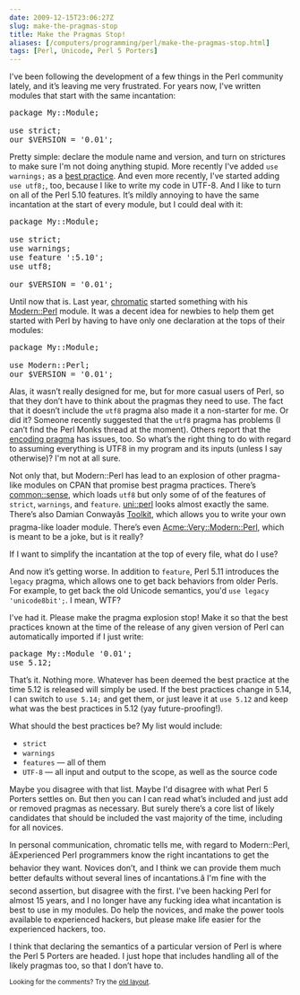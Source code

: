 ```yaml
--- 
date: 2009-12-15T23:06:27Z
slug: make-the-pragmas-stop
title: Make the Pragmas Stop!
aliases: [/computers/programming/perl/make-the-pragmas-stop.html]
tags: [Perl, Unicode, Perl 5 Porters]
---
```


<p>I've been following the development of a few things in the Perl community lately, and it’s leaving me very frustrated. For years now, I've written modules that start with the same incantation:</p>

<pre>package My::Module;

use strict;
our $VERSION = &#x0027;0.01&#x0027;;
</pre>

<p>Pretty simple: declare the module name and version, and turn on strictures to make sure I'm not doing anything stupid. More recently I've added <code>use warnings;</code> as a <a href="http://oreilly.com/catalog/9780596001735" title="âPerl Best Practicesâ by Master Damian Conway, Esq.">best practice</a>. And even more recently, I've started adding <code>use utf8;</code>, too, because I like to write my code in UTF-8. And I like to turn on all of the Perl 5.10 features. It’s mildly annoying to have the same incantation at the start of every module, but I could deal with it:</p>

<pre>package My::Module;

use strict;
use warnings;
use feature &#x0027;:5.10&#x0027;;
use utf8;

our $VERSION = &#x0027;0.01&#x0027;;
</pre>

<p>Until now that is. Last year, <a href="http://www.modernperlbooks.com/" title="Modern Perl Books">chromatic</a> started something with his <a href="http://search.cpan.org/perldoc?Modern::Perl" title="Modern::Perl on CPAN">Modern::Perl</a> module. It was a decent idea for newbies to help them get started with Perl by having to have only one declaration at the tops of their modules:</p>

<pre>package My::Module;

use Modern::Perl;
our $VERSION = &#x0027;0.01&#x0027;;
</pre>

<p>Alas, it wasn’t really designed for me, but for more casual users of Perl, so that they don’t have to think about the pragmas they need to use. The fact that it doesn’t include the <code>utf8</code> pragma also made it a non-starter for me. Or did it? Someone recently suggested that the <code>utf8</code> pragma has problems (I can’t find the Perl Monks thread at the moment). Others report that the <a href="http://search.cpan.org/perldoc?encoding" title="encoding pragma on CPAN">encoding pragma</a> has issues, too. So what’s the right thing to do with regard to assuming everything is UTF8 in my program and its inputs (unless I say otherwise)? I'm not at all sure.</p>

<p>Not only that, but Modern::Perl has lead to an explosion of other pragma-like modules on CPAN that promise best pragma practices. There’s <a href="http://search.cpan.org/perldoc?common::sense" title="common::sense on CPAN">common::sense</a>, which loads <code>utf8</code> but only some of of the features of <code>strict</code>, <code>warnings</code>, and <code>feature</code>. <a href="http://search.cpan.org/perldoc?uni::perl" title="uni::perl on CPAN">uni::perl</a> looks almost exactly the same. There’s also Damian Conwayâs <a href="http://search.cpan.org/perldoc?Toolkit" title="Toolkit on CPAN">Toolkit</a>, which allows you to write your own pragma-like loader module. There’s even <a href="http://search.cpan.org/perldoc?Acme::Very::Modern::Perl" title="Acme::Very::Modern::Perl on CPAN">Acme::Very::Modern::Perl</a>, which is meant to be a joke, but is it really?</p>

<p>If I want to simplify the incantation at the top of every file, what do I use?</p>

<p>And now it’s getting worse. In addition to <code>feature</code>, Perl 5.11 introduces the <code>legacy</code> pragma, which allows one to get back behaviors from older Perls. For example, to get back the old Unicode semantics, you'd <code>use legacy 'unicode8bit';</code>. I mean, WTF?</p>

<p>I've had it. Please make the pragma explosion stop! Make it so that the best practices known at the time of the release of any given version of Perl can automatically imported if I just write:</p>

<pre>package My::Module &#x0027;0.01&#x0027;;
use 5.12;
</pre>

<p>That’s it. Nothing more.  Whatever has been deemed the best practice at the time 5.12 is released will simply be used. If the best practices change in 5.14, I can switch to <code>use 5.14;</code> and get them, or just leave it at <code>use 5.12</code> and keep what was the best practices in 5.12 (yay future-proofing!).</p>

<p>What should the best practices be? My list would include:</p>

<ul>
<li><code>strict</code></li>
<li><code>warnings</code></li>
<li><code>features</code> — all of them</li>
<li><code>UTF-8</code> — all input and output to the scope, as well as the source code</li>
</ul>


<p>Maybe you disagree with that list. Maybe I'd disagree with what Perl 5 Porters settles on. But then you can I can read what’s included and just add or removed pragmas as necessary. But surely there’s a core list of likely candidates that should be included the vast majority of the time, including for all novices.</p>

<p>In personal communication, chromatic tells me, with regard to Modern::Perl, âExperienced Perl programmers know the right incantations to get the behavior they want. Novices don’t, and I think we can provide them much better defaults without several lines of incantations.â I'm fine with the second assertion, but disagree with the first. I've been hacking Perl for almost 15 years, and I no longer have any fucking idea what incantation is best to use in my modules. Do help the novices, and make the power tools available to experienced hackers, but please make life easier for the experienced hackers, too.</p>

<p>I think that declaring the semantics of a particular version of Perl is where the Perl 5 Porters are headed. I just hope that includes handling all of the likely pragmas too, so that I don’t have to.</p>

<p class="past"><small>Looking for the comments? Try the <a rel="nofollow" href="//past.justatheory.com/computers/programming/perl/make-the-pragmas-stop.html">old layout</a>.</small></p>


